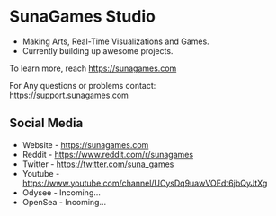 
# SunaGames Studio

- Making Arts, Real-Time Visualizations and Games.
- Currently building up awesome projects.

To learn more, reach https://sunagames.com

For Any questions or problems contact: <br>
https://support.sunagames.com

## Social Media

- Website - https://sunagames.com
- Reddit - https://www.reddit.com/r/sunagames
- Twitter - https://twitter.com/suna_games
- Youtube - https://www.youtube.com/channel/UCysDq9uawVOEdt6jbQyJtXg
- Odysee - Incoming...
- OpenSea - Incoming...
